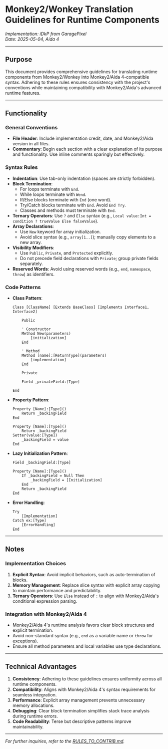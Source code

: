 # Monkey2/Wonkey Translation Guidelines for Runtime Components

*Implementation: iDkP from GaragePixel*  
*Date: 2025-05-04, Aida 4*

---

## Purpose

This document provides comprehensive guidelines for translating runtime components from Monkey2/Wonkey into Monkey2/Aida 4-compatible syntax. Adhering to these rules ensures consistency with the project's conventions while maintaining compatibility with Monkey2/Aida's advanced runtime features.

---

## Functionality

### General Conventions
- **File Header**: Include implementation credit, date, and Monkey2/Aida version in all files.
- **Commentary**: Begin each section with a clear explanation of its purpose and functionality. Use inline comments sparingly but effectively.

### Syntax Rules
- **Indentation**: Use tab-only indentation (spaces are strictly forbidden).
- **Block Termination**:
  - For loops terminate with `End`.
  - While loops terminate with `Wend`.
  - If/Else blocks terminate with `End` (one word).
  - Try/Catch blocks terminate with `End`. Avoid `End Try`.
  - Classes and methods must terminate with `End`.
- **Ternary Operators**: Use `?` and `Else` syntax (e.g., `Local value:Int = condition ? trueValue Else falseValue`).
- **Array Declarations**:
  - Use `New` keyword for array initialization.
  - Avoid slice syntax (e.g., `array[1..]`); manually copy elements to a new array.
- **Visibility Modifiers**:
  - Use `Public`, `Private`, and `Protected` explicitly.
  - Do not precede field declarations with `Private`; group private fields separately.
- **Reserved Words**: Avoid using reserved words (e.g., `end`, `namespace`, `throw`) as identifiers.

### Code Patterns
- **Class Pattern**:
    ```monkey2
    Class [ClassName] [Extends BaseClass] [Implements Interface1, Interface2]

        Public

        ' Constructor
        Method New(parameters)
            [initialization]
        End

        ' Method
        Method [name]:[ReturnType](parameters)
            [implementation]
        End

        Private

        Field _privateField:[Type]

    End
    ```
- **Property Pattern**:
    ```monkey2
    Property [Name]:[Type]()
        Return _backingField
    End

    Property [Name]:[Type]()
        Return _backingField
    Setter(value:[Type])
        _backingField = value
    End
    ```
- **Lazy Initialization Pattern**:
    ```monkey2
    Field _backingField:[Type]

    Property [Name]:[Type]()
        If _backingField = Null Then
            _backingField = [Initialization]
        End
        Return _backingField
    End
    ```
- **Error Handling**:
    ```monkey2
    Try
        [Implementation]
    Catch ex:[Type]
        [ErrorHandling]
    End
    ```

---

## Notes

### Implementation Choices
1. **Explicit Syntax**: Avoid implicit behaviors, such as auto-termination of blocks.
2. **Memory Management**: Replace slice syntax with explicit array copying to maintain performance and predictability.
3. **Ternary Operators**: Use `Else` instead of `:` to align with Monkey2/Aida's conditional expression parsing.

### Integration with Monkey2/Aida 4
- Monkey2/Aida 4's runtime analysis favors clear block structures and explicit termination.
- Avoid non-standard syntax (e.g., `end` as a variable name or `throw` for exceptions).
- Ensure all method parameters and local variables use type declarations.

---

## Technical Advantages

1. **Consistency**: Adhering to these guidelines ensures uniformity across all runtime components.
2. **Compatibility**: Aligns with Monkey2/Aida 4's syntax requirements for seamless integration.
3. **Performance**: Explicit array management prevents unnecessary memory allocations.
4. **Debugging**: Clear block termination simplifies stack trace analysis during runtime errors.
5. **Code Readability**: Terse but descriptive patterns improve maintainability.

---

*For further inquiries, refer to the [RULES_TO_CONTRIB.md](https://github.com/GaragePixel/stdlib-for-mx2/blob/main/RULES_TO_CONTRIB.md).*

